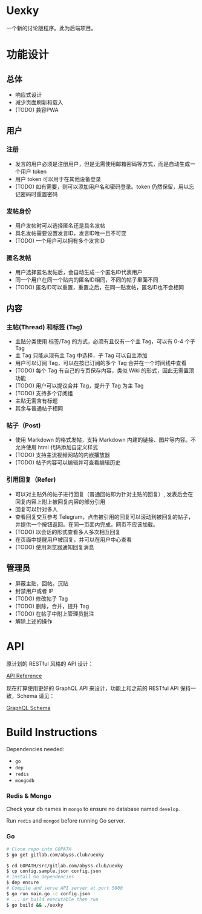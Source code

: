 # Uexky

一个新的讨论版程序。此为后端项目。

# 功能设计

## 总体

* 响应式设计
* 减少页面刷新和载入
* (TODO) 兼容PWA

## 用户

### 注册

* 发言的用户必须是注册用户，但是无需使用邮箱密码等方式，而是自动生成一个用户 token
* 用户 token 可以用于在其他设备登录
* (TODO) 如有需要，则可以添加用户名和密码登录。token 仍然保留，用以忘记密码时重置密码

### 发帖身份

* 用户发帖时可以选择匿名还是具名发帖
* 具名发帖需要设置发言ID，发言ID唯一且不可变
* (TODO) 一个用户可以拥有多个发言ID

### 匿名发帖

* 用户选择匿名发帖后，会自动生成一个匿名ID代表用户
* 同一个用户在同一个贴内的匿名ID相同，不同的帖子里面不同
* (TODO) 匿名ID可以重置，重置之后，在同一贴发帖，匿名ID也不会相同

## 内容

### 主帖(Thread) 和标签 (Tag)

* 主贴分类使用 标签/Tag 的方式，必须有且仅有一个主 Tag，可以有 0-4 个子 Tag
* 主 Tag 只能从现有主 Tag 中选择，子 Tag 可以自主添加
* 用户可以订阅 Tag，可以在按已订阅的多个 Tag 合并在一个时间线中查看
* (TODO) 每个 Tag 有自己的专页保存内容，类似 Wiki 的形式，因此无需置顶功能
* (TODO) 用户可以提议合并 Tag，提升子 Tag 为主 Tag
* (TODO) 支持多个订阅组
* 主贴无需含有标题
* 其余与普通帖子相同

### 帖子（Post)

* 使用 Markdown 的格式发帖，支持 Markdown 内建的链接、图片等内容。不允许使用 html 代码添加自定义样式
* (TODO) 支持主流视频网站的内嵌播放器
* (TODO) 帖子内容可以编辑并可查看编辑历史

### 引用回复（Refer)

* 可以对主贴外的帖子进行回复（普通回帖即为针对主贴的回复）, 发表后会在回复内容上附上被回复内容的部分引用
* 回复可以针对多人
* 查看回复交互参考 Telegram，点击被引用的回复可以滚动到被回复的帖子，并提供一个按钮返回。在同一页面内完成，网页不应该加载。
* (TODO) 以会话的形式查看多人多次相互回复
* 在页面中提醒用户被回复，并可以在用户中心查看
* (TODO) 使用浏览器通知回复消息

## 管理员

* 屏蔽主贴，回帖。沉贴
* 封禁用户或者 IP
* (TODO) 修改帖子 Tag
* (TODO) 删除，合并，提升 Tag
* (TODO) 在帖子中附上管理员批注
* 解除上述的操作

# API

原计划的 RESTful 风格的 API 设计：

[API Reference](https://github.com/CrowsT/uexky/wiki/API-Reference)

现在打算使用更好的 GraphQL API 来设计，功能上和之前的 RESTful API 保持一致，Schema 请见：

[GraphQL Schema](https://github.com/CrowsT/uexky/blob/master/api/schema.gql)

# Build Instructions

Dependencies needed:
* `go`
* `dep`
* `redis`
* `mongodb`

### Redis & Mongo
Check your db names in `mongo` to ensure no database named `develop`.

Run `redis` and `mongod` before running Go server.

### Go
```bash
# Clone repo into GOPATH
$ go get gitlab.com/abyss.club/uexky

$ cd GOPATH/src/gitlab.com/abyss.club/uexky
$ cp config.sample.json config.json
# Install Go dependencies
$ dep ensure
# Compile and serve API server at port 5000
$ go run main.go -c config.json
# ... or build executable then run
$ go build && ./uexky
```

